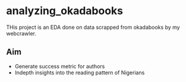 # analyzing_okadabooks
THis project is an EDA done on data scrapped from okadabooks by my webcrawler.

## Aim
* Generate success metric for authors
* Indepth insights into the reading pattern of Nigerians

